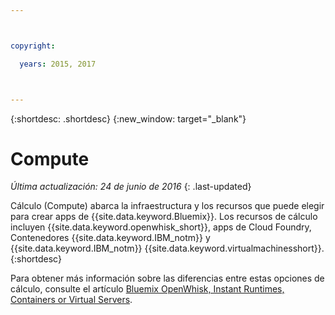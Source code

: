 ```yaml
---



copyright:

  years: 2015, 2017



---
```


{:shortdesc: .shortdesc}
{:new_window: target="_blank"}

# Compute
*Última actualización: 24 de junio de 2016*
{: .last-updated}

Cálculo (Compute) abarca la infraestructura y los recursos que puede elegir para crear apps de {{site.data.keyword.Bluemix}}. Los
recursos de cálculo incluyen {{site.data.keyword.openwhisk_short}}, apps de Cloud Foundry, Contenedores {{site.data.keyword.IBM_notm}} y {{site.data.keyword.IBM_notm}}  {{site.data.keyword.virtualmachinesshort}}.
{:shortdesc}

Para obtener más información sobre las diferencias entre estas opciones de cálculo, consulte el artículo [Bluemix OpenWhisk, Instant Runtimes, Containers or Virtual Servers](https://developer.ibm.com/bluemix/2015/08/05/bluemix-instant-runtimes-containers-or-virtual-machines/).
